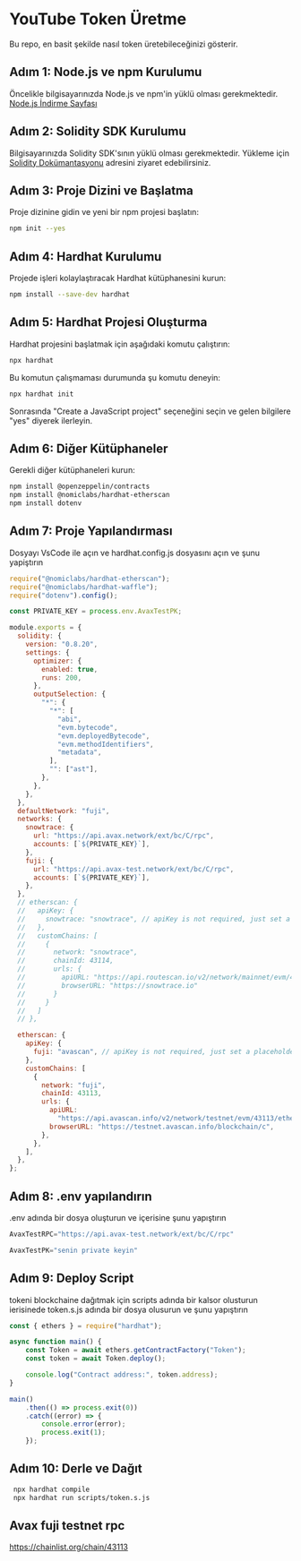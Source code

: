 # YouTube Token Üretme

Bu repo, en basit şekilde nasıl token üretebileceğinizi gösterir.

## Adım 1: Node.js ve npm Kurulumu

Öncelikle bilgisayarınızda Node.js ve npm'in yüklü olması gerekmektedir. [Node.js İndirme Sayfası](https://nodejs.org/)

## Adım 2: Solidity SDK Kurulumu

Bilgisayarınızda Solidity SDK'sının yüklü olması gerekmektedir. Yükleme için [Solidity Dokümantasyonu](https://docs.soliditylang.org/en/latest/installing-solidity.html) adresini ziyaret edebilirsiniz.

## Adım 3: Proje Dizini ve Başlatma

Proje dizinine gidin ve yeni bir npm projesi başlatın:
```bash
npm init --yes 
```

## Adım 4: Hardhat Kurulumu

Projede işleri kolaylaştıracak Hardhat kütüphanesini kurun:
```bash
npm install --save-dev hardhat
```

## Adım 5: Hardhat Projesi Oluşturma
Hardhat projesini başlatmak için aşağıdaki komutu çalıştırın:
```bash
npx hardhat
```
Bu komutun çalışmaması durumunda şu komutu deneyin:

```bash
npx hardhat init
```
Sonrasında "Create a JavaScript project" seçeneğini seçin ve gelen bilgilere "yes" diyerek ilerleyin.

## Adım 6: Diğer Kütüphaneler
Gerekli diğer kütüphaneleri kurun:
```bash
npm install @openzeppelin/contracts
npm install @nomiclabs/hardhat-etherscan
npm install dotenv
```
 
 ## Adım 7: Proje Yapılandırması

Dosyayı VsCode ile açın ve hardhat.config.js dosyasını açın ve şunu yapiştırın 
```js
require("@nomiclabs/hardhat-etherscan");
require("@nomiclabs/hardhat-waffle");
require("dotenv").config();

const PRIVATE_KEY = process.env.AvaxTestPK;

module.exports = {
  solidity: {
    version: "0.8.20",
    settings: {
      optimizer: {
        enabled: true,
        runs: 200,
      },
      outputSelection: {
        "*": {
          "*": [
            "abi",
            "evm.bytecode",
            "evm.deployedBytecode",
            "evm.methodIdentifiers",
            "metadata",
          ],
          "": ["ast"],
        },
      },
    },
  },
  defaultNetwork: "fuji",
  networks: {
    snowtrace: {
      url: "https://api.avax.network/ext/bc/C/rpc",
      accounts: [`${PRIVATE_KEY}`],
    },
    fuji: {
      url: "https://api.avax-test.network/ext/bc/C/rpc",
      accounts: [`${PRIVATE_KEY}`],
    },
  },
  // etherscan: {
  //   apiKey: {
  //     snowtrace: "snowtrace", // apiKey is not required, just set a placeholder
  //   },
  //   customChains: [
  //     {
  //       network: "snowtrace",
  //       chainId: 43114,
  //       urls: {
  //         apiURL: "https://api.routescan.io/v2/network/mainnet/evm/43114/etherscan",
  //         browserURL: "https://snowtrace.io"
  //       }
  //     }
  //   ]
  // },

  etherscan: {
    apiKey: {
      fuji: "avascan", // apiKey is not required, just set a placeholder
    },
    customChains: [
      {
        network: "fuji",
        chainId: 43113,
        urls: {
          apiURL:
            "https://api.avascan.info/v2/network/testnet/evm/43113/etherscan",
          browserURL: "https://testnet.avascan.info/blockchain/c",
        },
      },
    ],
  },
};
```

## Adım 8: .env yapılandırın

.env adında bir dosya oluşturun ve içerisine şunu yapıştırın

```js
AvaxTestRPC="https://api.avax-test.network/ext/bc/C/rpc"

AvaxTestPK="senin private keyin"
```

## Adım 9: Deploy Script
tokeni blockchaine dağıtmak için scripts adında bir kalsor olusturun ierisinede token.s.js adında bir dosya olusurun ve şunu yapıştırın 

```js
const { ethers } = require("hardhat");

async function main() {
    const Token = await ethers.getContractFactory("Token");
    const token = await Token.deploy();

    console.log("Contract address:", token.address);
}

main()
    .then(() => process.exit(0))
    .catch((error) => {
        console.error(error);
        process.exit(1);
    });
```

## Adım 10: Derle ve Dağıt

```bash
 npx hardhat compile
 npx hardhat run scripts/token.s.js

```

## Avax fuji testnet rpc
https://chainlist.org/chain/43113